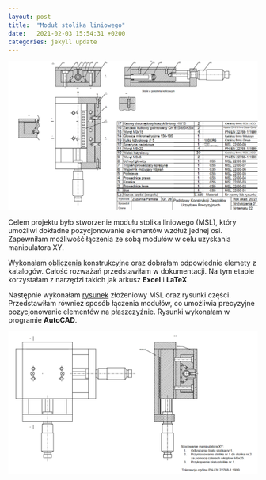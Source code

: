 ```yaml
---
layout: post
title:  "Moduł stolika liniowego"
date:   2021-02-03 15:54:31 +0200
categories: jekyll update
---
```


![Rysunek złożeniowy](/images/MSL_rys_zlozeniowy.png)

Celem projektu było stworzenie modułu stolika liniowego (MSL), który umożliwi dokładne pozycjonowanie elementów wzdłuż jednej osi. Zapewniłam możliwość łączenia ze sobą modułów w celu uzyskania manipulatora XY. 

Wykonałam [obliczenia](/images/MSL-22_Pamula_obliczenia.pdf) konstrukcyjne oraz dobrałam odpowiednie elemety z katalogów. Całość rozważań przedstawiłam w dokumentacji. Na tym etapie korzystałam z narzędzi takich jak arkusz **Excel** i **LaTeX**.

Następnie wykonałam [rysunek](/images/MSL-22_Pamula_rysunek.pdf) złożeniowy MSL oraz rysunki części. Przedstawiłam również sposób łączenia modułów, co umożliwia precyzyjne pozycjonowanie elementów na płaszczyźnie. Rysunki wykonałam w programie **AutoCAD**.

![Rysunek łączenie](/images/MSL_rys_laczenie.png)
